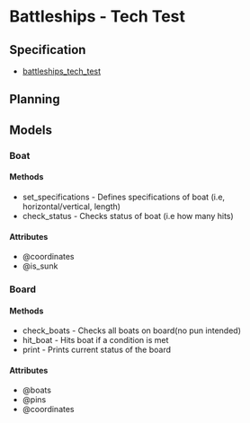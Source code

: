 # Battleships - Tech Test

## Specification
* [battleships_tech_test](https://github.com/makersacademy/course/blob/master/individual_challenges/battleships_tech_test.md)

## Planning

## Models
### Boat
#### Methods
* set_specifications - Defines specifications of boat (i.e, horizontal/vertical, length)
* check_status - Checks status of boat (i.e how many hits)
#### Attributes
* @coordinates
* @is_sunk


### Board
#### Methods
* check_boats - Checks all boats on board(no pun intended)
* hit_boat - Hits boat if a condition is met
* print - Prints current status of the board
#### Attributes
* @boats
* @pins
* @coordinates
